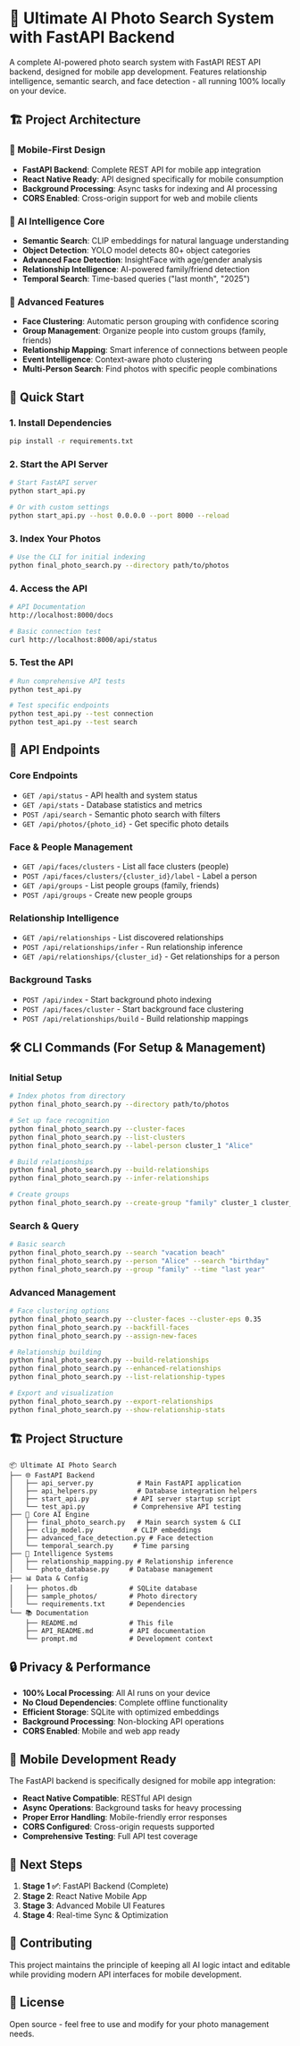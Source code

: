 # 🌟 Ultimate AI Photo Search System with FastAPI Backend

A complete AI-powered photo search system with FastAPI REST API backend, designed for mobile app development. Features relationship intelligence, semantic search, and face detection - all running 100% locally on your device.

## 🏗️ Project Architecture

### **📱 Mobile-First Design**
- **FastAPI Backend**: Complete REST API for mobile app integration
- **React Native Ready**: API designed specifically for mobile consumption
- **Background Processing**: Async tasks for indexing and AI processing
- **CORS Enabled**: Cross-origin support for web and mobile clients

### **🧠 AI Intelligence Core**
- **Semantic Search**: CLIP embeddings for natural language understanding
- **Object Detection**: YOLO model detects 80+ object categories  
- **Advanced Face Detection**: InsightFace with age/gender analysis
- **Relationship Intelligence**: AI-powered family/friend detection
- **Temporal Search**: Time-based queries ("last month", "2025")

### **🔗 Advanced Features**
- **Face Clustering**: Automatic person grouping with confidence scoring
- **Group Management**: Organize people into custom groups (family, friends)
- **Relationship Mapping**: Smart inference of connections between people
- **Event Intelligence**: Context-aware photo clustering
- **Multi-Person Search**: Find photos with specific people combinations

## 🚀 Quick Start

### 1. Install Dependencies
```bash
pip install -r requirements.txt
```

### 2. Start the API Server
```bash
# Start FastAPI server
python start_api.py

# Or with custom settings
python start_api.py --host 0.0.0.0 --port 8000 --reload
```

### 3. Index Your Photos
```bash
# Use the CLI for initial indexing
python final_photo_search.py --directory path/to/photos
```

### 4. Access the API
```bash
# API Documentation
http://localhost:8000/docs

# Basic connection test
curl http://localhost:8000/api/status
```

### 5. Test the API
```bash
# Run comprehensive API tests
python test_api.py

# Test specific endpoints
python test_api.py --test connection
python test_api.py --test search
```

## 📱 API Endpoints

### **Core Endpoints**
- `GET /api/status` - API health and system status
- `GET /api/stats` - Database statistics and metrics
- `POST /api/search` - Semantic photo search with filters
- `GET /api/photos/{photo_id}` - Get specific photo details

### **Face & People Management**
- `GET /api/faces/clusters` - List all face clusters (people)
- `POST /api/faces/clusters/{cluster_id}/label` - Label a person
- `GET /api/groups` - List people groups (family, friends)
- `POST /api/groups` - Create new people groups

### **Relationship Intelligence**
- `GET /api/relationships` - List discovered relationships
- `POST /api/relationships/infer` - Run relationship inference
- `GET /api/relationships/{cluster_id}` - Get relationships for a person

### **Background Tasks**
- `POST /api/index` - Start background photo indexing
- `POST /api/faces/cluster` - Start background face clustering
- `POST /api/relationships/build` - Build relationship mappings

## 🛠️ CLI Commands (For Setup & Management)

### **Initial Setup**
```bash
# Index photos from directory
python final_photo_search.py --directory path/to/photos

# Set up face recognition
python final_photo_search.py --cluster-faces
python final_photo_search.py --list-clusters
python final_photo_search.py --label-person cluster_1 "Alice"

# Build relationships
python final_photo_search.py --build-relationships
python final_photo_search.py --infer-relationships

# Create groups
python final_photo_search.py --create-group "family" cluster_1 cluster_2
```

### **Search & Query**
```bash
# Basic search
python final_photo_search.py --search "vacation beach"
python final_photo_search.py --person "Alice" --search "birthday"
python final_photo_search.py --group "family" --time "last year"
```

### **Advanced Management**
```bash
# Face clustering options
python final_photo_search.py --cluster-faces --cluster-eps 0.35
python final_photo_search.py --backfill-faces
python final_photo_search.py --assign-new-faces

# Relationship building
python final_photo_search.py --build-relationships
python final_photo_search.py --enhanced-relationships
python final_photo_search.py --list-relationship-types

# Export and visualization
python final_photo_search.py --export-relationships
python final_photo_search.py --show-relationship-stats
```

## 🏗️ Project Structure

```
📦 Ultimate AI Photo Search
├── 🌐 FastAPI Backend
│   ├── api_server.py           # Main FastAPI application
│   ├── api_helpers.py          # Database integration helpers
│   ├── start_api.py           # API server startup script
│   └── test_api.py            # Comprehensive API testing
├── 🧠 Core AI Engine
│   ├── final_photo_search.py   # Main search system & CLI
│   ├── clip_model.py          # CLIP embeddings
│   ├── advanced_face_detection.py # Face detection
│   └── temporal_search.py     # Time parsing
├── 🔗 Intelligence Systems
│   ├── relationship_mapping.py # Relationship inference
│   └── photo_database.py     # Database management
├── 📊 Data & Config
│   ├── photos.db             # SQLite database
│   ├── sample_photos/        # Photo directory
│   └── requirements.txt      # Dependencies
└── 📚 Documentation
    ├── README.md             # This file
    ├── API_README.md         # API documentation
    └── prompt.md             # Development context
```

## 🔒 Privacy & Performance

- **100% Local Processing**: All AI runs on your device
- **No Cloud Dependencies**: Complete offline functionality
- **Efficient Storage**: SQLite with optimized embeddings
- **Background Processing**: Non-blocking API operations
- **CORS Enabled**: Mobile and web app ready

## 📱 Mobile Development Ready

The FastAPI backend is specifically designed for mobile app integration:

- **React Native Compatible**: RESTful API design
- **Async Operations**: Background tasks for heavy processing  
- **Proper Error Handling**: Mobile-friendly error responses
- **CORS Configured**: Cross-origin requests supported
- **Comprehensive Testing**: Full API test coverage

## 🚀 Next Steps

1. **Stage 1 ✅**: FastAPI Backend (Complete)
2. **Stage 2**: React Native Mobile App
3. **Stage 3**: Advanced Mobile UI Features
4. **Stage 4**: Real-time Sync & Optimization

## 🤝 Contributing

This project maintains the principle of keeping all AI logic intact and editable while providing modern API interfaces for mobile development.

## 📄 License

Open source - feel free to use and modify for your photo management needs.
